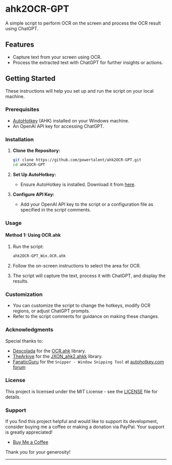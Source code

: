 # ahk2OCR-GPT

A simple script to perform OCR on the screen and process the OCR result using ChatGPT.

## Features
- Capture text from your screen using OCR.
- Process the extracted text with ChatGPT for further insights or actions.

## Getting Started

These instructions will help you set up and run the script on your local machine.

### Prerequisites
- [AutoHotkey](https://www.autohotkey.com/) (AHK) installed on your Windows machine.
- An OpenAI API key for accessing ChatGPT.

### Installation
1. **Clone the Repository:**
   ```sh
   git clone https://github.com/powertalent/ahk2OCR-GPT.git
   cd ahk2OCR-GPT
   ```

2. **Set Up AutoHotkey:**
   - Ensure AutoHotkey is installed. Download it from [here](https://www.autohotkey.com/download/).

3. **Configure API Key:**
   - Add your OpenAI API key to the script or a configuration file as specified in the script comments.

### Usage

#### Method 1: Using OCR.ahk
1. Run the script:
   ```sh
   ahk2OCR-GPT_Win.OCR.ahk
   ```

2. Follow the on-screen instructions to select the area for OCR.

3. The script will capture the text, process it with ChatGPT, and display the results.

### Customization
- You can customize the script to change the hotkeys, modify OCR regions, or adjust ChatGPT prompts.
- Refer to the script comments for guidance on making these changes.

### Acknowledgments
Special thanks to:
- [Descolada](https://github.com/Descolada) for the [OCR.ahk](https://github.com/Descolada/OCR) library.
- [TheArkive](https://github.com/TheArkive) for the [JXON_ahk2.ahkk](https://github.com/TheArkive/JXON_ahk2) library.
- [FanaticGuru](https://www.autohotkey.com/boards/memberlist.php?mode=viewprofile&u=118) for the `Snipper - Window Snipping Tool` at [autohotkey.com forum](https://www.autohotkey.com/boards/viewtopic.php?t=115622)


### License
This project is licensed under the MIT License - see the [LICENSE](LICENSE) file for details.

### Support

If you find this project helpful and would like to support its development, consider buying me a coffee or making a donation via PayPal. Your support is greatly appreciated!

- [Buy Me a Coffee](https://www.buymeacoffee.com/powertalent)

Thank you for your generosity!

---
